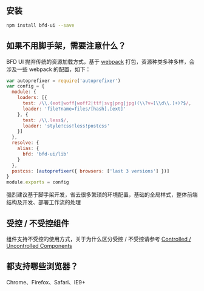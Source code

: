 ## 安装

```sh
npm install bfd-ui --save
```

## 如果不用脚手架，需要注意什么？

BFD UI 抛弃传统的资源加载方式，基于 [webpack](https://webpack.github.io/) 打包，资源种类多种多样，会涉及一些 webpack 的配置，如下：

```js
var autoprefixer = require('autoprefixer')
var config = {
  module: {
    loaders: [{
      test: /\\.(eot|woff|woff2|ttf|svg|png|jpg)(\\?v=[\\d\\.]+)?$/,
      loader: 'file?name=files/[hash].[ext]'
    }, {
      test: /\\.less$/,
      loader: 'style!css!less!postcss'
    }]
  },
  resolve: {
    alias: {
      bfd: 'bfd-ui/lib'
    }
  },
  postcss: [autoprefixer({ browsers: ['last 3 versions'] })]
}
module.exports = config
```

强烈建议基于脚手架开发，省去很多繁琐的环境配置，基础的全局样式，整体前端结构及开发、部署工作流的处理

## 受控 / 不受控组件

组件支持不受控的使用方式，关于为什么区分受控 / 不受控请参考 [Controlled / Uncontrolled Components](https://facebook.github.io/react/docs/forms.html#controlled-components)

## 都支持哪些浏览器？

Chrome、Firefox、Safari、IE9+